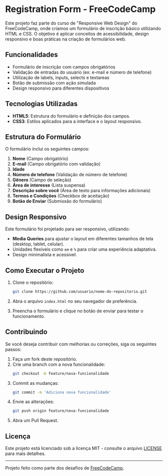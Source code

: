 # Registration Form - FreeCodeCamp

Este projeto faz parte do curso de "Responsive Web Design" do FreeCodeCamp, onde criamos um formulário de inscrição básico utilizando HTML e CSS. O objetivo é aplicar conceitos de acessibilidade, design responsivo e boas práticas na criação de formulários web.

## Funcionalidades

- Formulário de inscrição com campos obrigatórios
- Validação de entradas do usuário (ex: e-mail e número de telefone)
- Utilização de labels, inputs, selects e textareas
- Botão de submissão com ação simulada
- Design responsivo para diferentes dispositivos

## Tecnologias Utilizadas

- **HTML5**: Estrutura do formulário e definição dos campos.
- **CSS3**: Estilos aplicados para a interface e o layout responsivo.

## Estrutura do Formulário

O formulário inclui os seguintes campos:

1. **Nome** (Campo obrigatório)
2. **E-mail** (Campo obrigatório com validação)
3. **Idade**
4. **Número de telefone** (Validação de número de telefone)
5. **Gênero** (Campo de seleção)
6. **Área de interesse** (Lista suspensa)
7. **Descrição sobre você** (Área de texto para informações adicionais)
8. **Termos e Condições** (Checkbox de aceitação)
9. **Botão de Enviar** (Submissão do formulário)

## Design Responsivo

Este formulário foi projetado para ser responsivo, utilizando:

- **Media Queries** para ajustar o layout em diferentes tamanhos de tela (desktop, tablet, celular).
- Unidades flexíveis como `em` e `%` para criar uma experiência adaptativa.
- Design minimalista e acessível.

## Como Executar o Projeto

1. Clone o repositório:
    ```bash
    git clone https://github.com/usuario/nome-do-repositorio.git
    ```

2. Abra o arquivo `index.html` no seu navegador de preferência.

3. Preencha o formulário e clique no botão de enviar para testar o funcionamento.

## Contribuindo

Se você deseja contribuir com melhorias ou correções, siga os seguintes passos:

1. Faça um fork deste repositório.
2. Crie uma branch com a nova funcionalidade:
    ```bash
    git checkout -b feature/nova-funcionalidade
    ```
3. Commit as mudanças:
    ```bash
    git commit -m 'Adiciona nova funcionalidade'
    ```
4. Envie as alterações:
    ```bash
    git push origin feature/nova-funcionalidade
    ```
5. Abra um Pull Request.

## Licença

Este projeto está licenciado sob a licença MIT - consulte o arquivo [LICENSE](LICENSE) para mais detalhes.

---

Projeto feito como parte dos desafios de [FreeCodeCamp](https://www.freecodecamp.org/).
